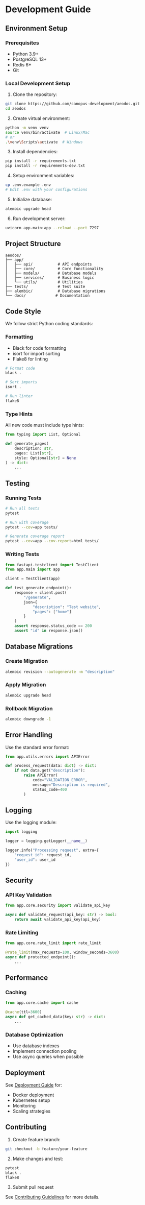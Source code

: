 # Development Guide

## Environment Setup

### Prerequisites
- Python 3.9+
- PostgreSQL 13+
- Redis 6+
- Git

### Local Development Setup

1. Clone the repository:
```bash
git clone https://github.com/canopus-development/aeodos.git
cd aeodos
```

2. Create virtual environment:
```bash
python -m venv venv
source venv/bin/activate  # Linux/Mac
# or
.\venv\Scripts\activate  # Windows
```

3. Install dependencies:
```bash
pip install -r requirements.txt
pip install -r requirements-dev.txt
```

4. Setup environment variables:
```bash
cp .env.example .env
# Edit .env with your configurations
```

5. Initialize database:
```bash
alembic upgrade head
```

6. Run development server:
```bash
uvicorn app.main:app --reload --port 7297
```

## Project Structure

```
aeodos/
├── app/
│   ├── api/           # API endpoints
│   ├── core/          # Core functionality
│   ├── models/        # Database models
│   ├── services/      # Business logic
│   └── utils/         # Utilities
├── tests/             # Test suite
├── alembic/           # Database migrations
└── docs/             # Documentation
```

## Code Style

We follow strict Python coding standards:

### Formatting
- Black for code formatting
- isort for import sorting
- Flake8 for linting

```bash
# Format code
black .

# Sort imports
isort .

# Run linter
flake8
```

### Type Hints
All new code must include type hints:

```python
from typing import List, Optional

def generate_pages(
    description: str,
    pages: List[str],
    style: Optional[str] = None
) -> dict:
    ...
```

## Testing

### Running Tests

```bash
# Run all tests
pytest

# Run with coverage
pytest --cov=app tests/

# Generate coverage report
pytest --cov=app --cov-report=html tests/
```

### Writing Tests

```python
from fastapi.testclient import TestClient
from app.main import app

client = TestClient(app)

def test_generate_endpoint():
    response = client.post(
        "/generate",
        json={
            "description": "Test website",
            "pages": ["home"]
        }
    )
    assert response.status_code == 200
    assert "id" in response.json()
```

## Database Migrations

### Create Migration
```bash
alembic revision --autogenerate -m "description"
```

### Apply Migration
```bash
alembic upgrade head
```

### Rollback Migration
```bash
alembic downgrade -1
```

## Error Handling

Use the standard error format:

```python
from app.utils.errors import APIError

def process_request(data: dict) -> dict:
    if not data.get("description"):
        raise APIError(
            code="VALIDATION_ERROR",
            message="Description is required",
            status_code=400
        )
```

## Logging

Use the logging module:

```python
import logging

logger = logging.getLogger(__name__)

logger.info("Processing request", extra={
    "request_id": request_id,
    "user_id": user_id
})
```

## Security

### API Key Validation
```python
from app.core.security import validate_api_key

async def validate_request(api_key: str) -> bool:
    return await validate_api_key(api_key)
```

### Rate Limiting
```python
from app.core.rate_limit import rate_limit

@rate_limit(max_requests=100, window_seconds=3600)
async def protected_endpoint():
    ...
```

## Performance

### Caching
```python
from app.core.cache import cache

@cache(ttl=3600)
async def get_cached_data(key: str) -> dict:
    ...
```

### Database Optimization
- Use database indexes
- Implement connection pooling
- Use async queries when possible

## Deployment

See [Deployment Guide](../deployment/README.md) for:
- Docker deployment
- Kubernetes setup
- Monitoring
- Scaling strategies

## Contributing

1. Create feature branch:
```bash
git checkout -b feature/your-feature
```

2. Make changes and test:
```bash
pytest
black .
flake8
```

3. Submit pull request

See [Contributing Guidelines](../../CONTRIBUTING.md) for more details.
